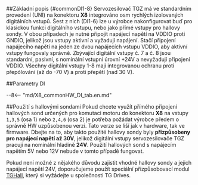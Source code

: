 ##Základní popis {#commonDI1-8}
Servozesilovač TGZ má ve standardním provedení (UNI) na konektoru **X8** integrováno osm rychlých izolovaných digitálních vstupů.
Šest z nich (DI1-6) lze u výrobce nakonfigurovat buď pro klasickou funkci digitálního vstupu, nebo jako přímé vstupy pro hallovy sondy.
V obou případech je nutné připojit napájecí napětí na VDDIO proti GNDIO, jelikož jsou vstupy aktivní a vyžadují napájení.
Stačí připojení napájecího napětí na jeden ze dvou napájecích vstupu VDDIO, aby aktivní vstupy fungovaly správně.
Zbývající digitální vstupy č. 7 a č. 8 jsou standardní, pasivní, s nominální vstupní úrovní +24V a nevyžadují připojení VDDIO.
Všechny digitální vstupy 1-8 mají integrovanou ochranu proti přepólování (až do -70 V) a proti přepětí (nad 30 V).

##Parametry DI

--8<-- "md/X8_commonHW_DI_tab.en.md"

##Použití s hallovými sondami
Pokud chcete využít přímého připojení hallových sond určených pro komutaci motoru do konektoru **X8** na vstupy `1,3,5` (osa 1) nebo `2,4,6` (osa 2) je potřeba požádat výrobce předem o správně HW uzpůsobenou verzi.
Tato verze se liší jak v hardware, tak ve firmware.
Dbejte na to, aby takto použité hallovy sondy byly **přizpůsobeny pro napájecí napětí až 30V**, jelikož digitální vstupy servozesilovače TGZ pracují na nominální hladině **24V**.
Použití hallových sond s napájecím napětím 5V nebo 12V nebude v tomto případě fungovat.   

Pokud není možné z nějakého důvodu zajistit vhodné hallovy sondy a jejich napájecí napětí 24V, doporučujeme použít speciální přizpůsobovací modul [TGHall](../../CZ/ETC/TGHall/md/description.md#TGhall_1), který si vyžádejte u společnosti TG Drives.